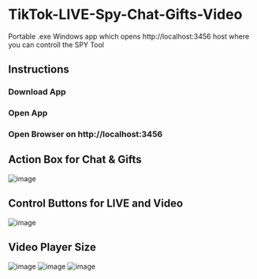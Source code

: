 # TikTok-LIVE-Spy-Chat-Gifts-Video
Portable .exe Windows app which opens http://localhost:3456 host where you can controll the SPY Tool

## Instructions
### Download App
### Open App
### Open Browser on http://localhost:3456

## Action Box for Chat & Gifts
![image](https://github.com/user-attachments/assets/eec57443-56ec-454a-945f-5f813a315b7b)

## Control Buttons for LIVE and Video
![image](https://github.com/user-attachments/assets/db8d1004-8cdc-464a-9660-82c2bc13258e)

## Video Player Size
![image](https://github.com/user-attachments/assets/0ef7e16d-866a-4771-ab1a-94f80f712977) ![image](https://github.com/user-attachments/assets/f6ab6d91-248e-4126-ae69-0fa8411c128b) ![image](https://github.com/user-attachments/assets/54843c2e-718c-4225-8711-1d17c47a6b48)


